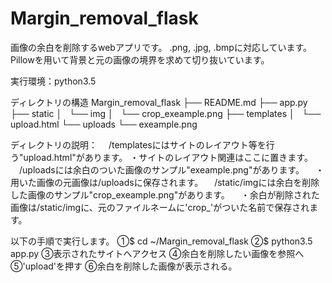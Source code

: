 # Margin_removal_flask
画像の余白を削除するwebアプリです。
.png, .jpg, .bmpに対応しています。
Pillowを用いて背景と元の画像の境界を求めて切り抜いています。

実行環境：python3.5

ディレクトリの構造
 Margin_removal_flask
 ├── README.md
 ├── app.py
 ├── static
 │   └── img
 │       └── crop_exeample.png
 ├── templates
 │   └── upload.html
 └── uploads
     └── exeample.png

ディレクトリの説明：
　/templatesにはサイトのレイアウト等を行う"upload.html"があります。
  ・サイトのレイアウト関連はここに置きます。
　/uploadsには余白のついた画像のサンプル"exeample.png"があります。
　・用いた画像の元画像は/uploadsに保存されます。
　/static/imgには余白を削除した画像のサンプル"crop_exeample.png"があります。
　・余白が削除された画像は/static/imgに、元のファイルネームに'crop_'がついた名前で保存されます。

以下の手順で実行します。
①$ cd ~/Margin_removal_flask
②$ python3.5 app.py
③表示されたサイトへアクセス
④余白を削除したい画像を参照へ
⑤'upload'を押す
⑥余白を削除した画像が表示される。
